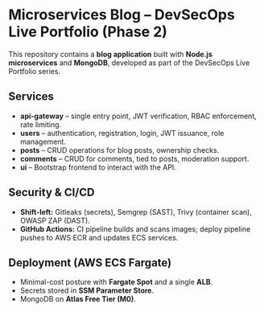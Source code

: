 # Microservices Blog – DevSecOps Live Portfolio (Phase 2)

This repository contains a **blog application** built with **Node.js microservices** and **MongoDB**, developed as part of the DevSecOps Live Portfolio series.

## Services

* **api-gateway** – single entry point, JWT verification, RBAC enforcement, rate limiting.
* **users** – authentication, registration, login, JWT issuance, role management.
* **posts** – CRUD operations for blog posts, ownership checks.
* **comments** – CRUD for comments, tied to posts, moderation support.
* **ui** – Bootstrap frontend to interact with the API.

## Security & CI/CD

* **Shift-left:** Gitleaks (secrets), Semgrep (SAST), Trivy (container scan), OWASP ZAP (DAST).
* **GitHub Actions:** CI pipeline builds and scans images; deploy pipeline pushes to AWS ECR and updates ECS services.

## Deployment (AWS ECS Fargate)

* Minimal-cost posture with **Fargate Spot** and a single **ALB**.
* Secrets stored in **SSM Parameter Store**.
* MongoDB on **Atlas Free Tier (M0)**.
